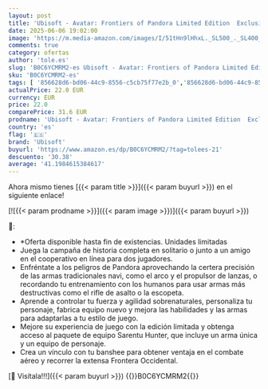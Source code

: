 ```yaml
---
layout: post
title: 'Ubisoft - Avatar: Frontiers of Pandora Limited Edition  Exclusivo Amazon   Xbox Series X '
date: 2025-06-06 19:02:00
image: 'https://m.media-amazon.com/images/I/51tHn9lHhxL._SL500_._SL400_.jpg'
comments: true
category: ofertas
author: 'tole.es'
slug: 'B0C6YCMRM2-es Ubisoft - Avatar: Frontiers of Pandora Limited Edition...'
sku: 'B0C6YCMRM2-es'
tags: [ '856628d6-bd06-44c9-8556-c5cb75f77e2b_0','856628d6-bd06-44c9-8556-c5cb75f77e2b_2201','856628d6-bd06-44c9-8556-c5cb75f77e2b_3601','856628d6-bd06-44c9-8556-c5cb75f77e2b_5101','856628d6-bd06-44c9-8556-c5cb75f77e2b_701','Arborist Merchandising Root','Ediciones Exclusivas de Amazon','Ediciones exclusivas de Amazon','Hardware y juegos para Xbox Series X y S','Juegos para Xbox Series X y S','Preventa de Videojuegos','Self Service','Special Features Stores','Videojuegos','Videojuegos más esperados','ubisoft','xbox','🇪🇸', ]
actualPrice: 22.0 EUR
currency: EUR
price: 22.0
comparePrice: 31.6 EUR
prodname: 'Ubisoft - Avatar: Frontiers of Pandora Limited Edition  Exclusivo Amazon   Xbox Series X '
country: 'es'
flag: '🇪🇸'
brand: 'Ubisoft'
buyurl: 'https://www.amazon.es/dp/B0C6YCMRM2/?tag=tolees-21'
descuento: '30.38'
average: '41.1984615384617'
---
```


Ahora mismo tienes [{{< param title >}}]({{< param buyurl >}}) en el siguiente enlace!

[![{{< param prodname >}}]({{< param image >}})]({{< param buyurl >}})

🔎:

- *Oferta disponible hasta fin de existencias. Unidades limitadas
- Juega la campaña de historia completa en solitario o junto a un amigo en el cooperativo en línea para dos jugadores.
- Enfréntate a los peligros de Pandora aprovechando la certera precisión de las armas tradicionales navi, como el arco y el propulsor de lanzas, o recordando tu entrenamiento con los humanos para usar armas más destructivas como el rifle de asalto o la escopeta.
- Aprende a controlar tu fuerza y agilidad sobrenaturales, personaliza tu personaje, fabrica equipo nuevo y mejora las habilidades y las armas para adaptarlas a tu estilo de juego.
- Mejore su experiencia de juego con la edición limitada y obtenga acceso al paquete de equipo Sarentu Hunter, que incluye un arma única y un equipo de personaje.
- Crea un vínculo con tu banshee para obtener ventaja en el combate aéreo y recorrer la extensa Frontera Occidental.

[🛒 Visítala!!!]({{< param buyurl >}})
{{<world>}}B0C6YCMRM2{{</world>}}
